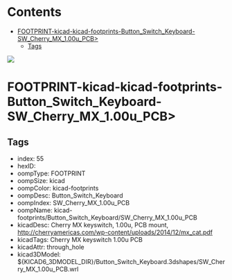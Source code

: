 



Contents
========

* [FOOTPRINT-kicad-kicad-footprints-Button_Switch_Keyboard-SW_Cherry_MX_1.00u_PCB>](#footprint-kicad-kicad-footprints-button_switch_keyboard-sw_cherry_mx_100u_pcb)
	* [Tags](#tags)
  
![][im]
# FOOTPRINT-kicad-kicad-footprints-Button_Switch_Keyboard-SW_Cherry_MX_1.00u_PCB>

## Tags

- index: 55
- hexID: 
- oompType: FOOTPRINT
- oompSize: kicad
- oompColor: kicad-footprints
- oompDesc: Button_Switch_Keyboard
- oompIndex: SW_Cherry_MX_1.00u_PCB
- oompName: kicad-footprints/Button_Switch_Keyboard/SW_Cherry_MX_1.00u_PCB
- kicadDesc: Cherry MX keyswitch, 1.00u, PCB mount, http://cherryamericas.com/wp-content/uploads/2014/12/mx_cat.pdf
- kicadTags: Cherry MX keyswitch 1.00u PCB
- kicadAttr: through_hole
- kicad3DModel: ${KICAD6_3DMODEL_DIR}/Button_Switch_Keyboard.3dshapes/SW_Cherry_MX_1.00u_PCB.wrl



[im]: image.png
